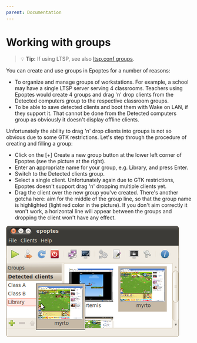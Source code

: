 ```yaml
---
parent: Documentation
---
```


# Working with groups

> 💡 **Tip:**
  If using LTSP, see also [ltsp.conf groups](ltsp-groups.md).

You can create and use groups in Epoptes for a number of reasons:

- To organize and manage groups of workstations. For example, a school may have a single LTSP server serving 4 classrooms. Teachers using Epoptes would create 4 groups and drag 'n' drop clients from the Detected computers group to the respective classroom groups.
- To be able to save detected clients and boot them with Wake on LAN, if they support it. That cannot be done from the Detected computers group as obviously it doesn't display offline clients.

Unfortunately the ability to drag 'n' drop clients into groups is not so obvious due to some GTK restrictions. Let's step through the procedure of creating and filling a group:

- Click on the [+] Create a new group button at the lower left corner of Epoptes (see the picture at the right).
- Enter an appropriate name for your group, e.g. Library, and press Enter.
- Switch to the Detected clients group.
- Select a single client. Unfortunately again due to GTK restrictions, Epoptes doesn't support drag 'n' dropping multiple clients yet.
- Drag the client over the new group you've created. There's another gotcha here: aim for the middle of the group line, so that the group name is highlighted (light red color in the picture). If you don't aim correctly it won't work, a horizontal line will appear between the groups and dropping the client won't have any effect.

![Groups](groups.png)
